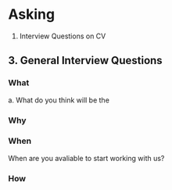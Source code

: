 # Asking

1. Interview Questions on CV


## 3. General Interview Questions

### What

a. What do you think will be the 

### Why

### When

When are you avaliable to start working with us?

### How 

